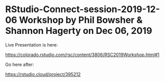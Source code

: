 # RStudio-Connect-session-2019-12-06 Workshop by Phil Bowsher & Shannon Hagerty on Dec 06, 2019

Live Presentation is here:

https://colorado.rstudio.com/rsc/content/3806/RSC2019Workshop.html#1

Go here after:

https://rstudio.cloud/project/395212